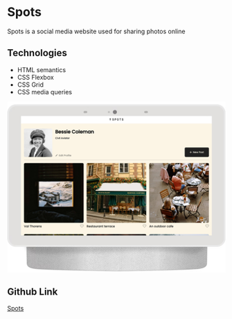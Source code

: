 # Spots

Spots is a social media website used for sharing photos online

## Technologies

- HTML semantics
- CSS Flexbox
- CSS Grid
- CSS media queries

![Screenshot of the project](./demo-images/screenshot.png)

## Github Link

[Spots](https://rose-2357.github.io/se_project_spots/ "Link to the Github page")
